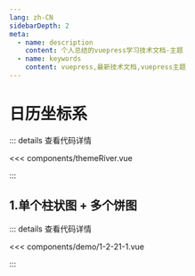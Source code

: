 ```yaml
---
lang: zh-CN
sidebarDepth: 2
meta:
  - name: description
    content: 个人总结的vuepress学习技术文档-主题
  - name: keywords
    content: vuepress,最新技术文档,vuepress主题
---
```


# 日历坐标系

::: details 查看代码详情

<<< components/themeRiver.vue

:::

## 1.单个柱状图 + 多个饼图

  <Container url="/resume/demo/?type=echarts&name=1-2-21-1.vue" />

::: details 查看代码详情

<<< components/demo/1-2-21-1.vue

:::
